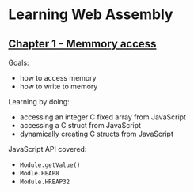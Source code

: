 # Learning Web Assembly

## [Chapter 1 - Memmory access](./chapters/1-memory-access)
Goals:
- how to access memory
- how to write to memory

Learning by doing:
- accessing an integer C fixed array from JavaScript
- accessing a C struct from JavaScript
- dynamically creating C structs from JavaScript

JavaScript API covered:
- `Module.getValue()`
- `Modle.HEAP8`
- `Module.HREAP32`

